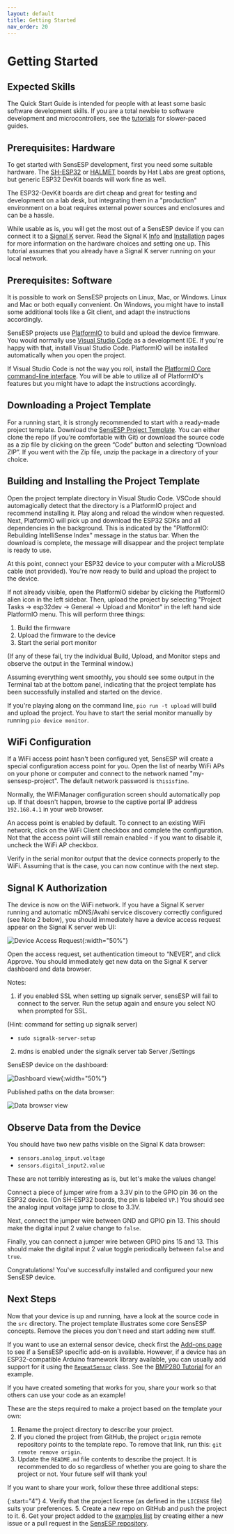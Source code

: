 ```yaml
---
layout: default
title: Getting Started
nav_order: 20
---
```


# Getting Started

## Expected Skills

The Quick Start Guide is intended for people with at least some basic software development skills.
If you are a total newbie to software development and microcontrollers, see the [tutorials](../tutorials/) for slower-paced guides.

## Prerequisites: Hardware

To get started with SensESP development, first you need some suitable hardware.
The [SH-ESP32](https://shop.hatlabs.fi/products/sh-esp32) or [HALMET](https://shop.hatlabs.fi/products/halmet) boards by Hat Labs are great options, but generic
ESP32 DevKit boards will work fine as well.

The ESP32-DevKit boards are dirt cheap and great for testing and development on a lab desk, but integrating them in a "production" environment on a boat requires external power sources and enclosures and can be a hassle.

While usable as is, you will get the most out of a SensESP device if you can connect it to a [Signal K](http://signalk.org/) server.
Read the Signal K [Info](https://signalk.org/overview.html) and [Installation](https://signalk.org/installation.html) pages for more information on the hardware choices and setting one up.
This tutorial assumes that you already have a Signal K server running on your local network.

## Prerequisites: Software

It is possible to work on SensESP projects on Linux, Mac, or Windows.
Linux and Mac or both equally convenient.
On Windows, you might have to install some additional tools like a Git client, and adapt the instructions accordingly.

SensESP projects use [PlatformIO](https://platformio.org/) to build and upload the device firmware.
You would normally use [Visual Studio Code](https://code.visualstudio.com/) as a development IDE.
If you're happy with that, install Visual Studio Code.
PlatformIO will be installed automatically when you open the project.

If Visual Studio Code is not the way you roll, install the [PlatformIO Core command-line interface](https://docs.platformio.org/en/latest/core/index.html).
You will be able to utilize all of PlatformIO's features but you might have to adapt the instructions accordingly.

## Downloading a Project Template

For a running start, it is strongly recommended to start with a ready-made project template.
Download the [SensESP Project Template](https://github.com/SensESP/SensESP-project-template).
You can either clone the repo (if you’re comfortable with Git) or download the source code as a zip file by clicking on the green “Code” button and selecting “Download ZIP”.
If you went with the Zip file, unzip the package in a directory of your choice.

## Building and Installing the Project Template

Open the project template directory in Visual Studio Code.
VSCode should automagically detect that the directory is a PlatformIO project and recommend installing it.
Play along and reload the window when requested.
Next, PlatformIO will pick up and download the ESP32 SDKs and all dependencies in the background.
This is indicated by the "PlatformIO: Rebuilding IntelliSense Index" message in the status bar.
When the download is complete, the message will disappear and the project template is ready to use.

At this point, connect your ESP32 device to your computer with a MicroUSB cable (not provided).
You're now ready to build and upload the project to the device.

If not already visible, open the PlatformIO sidebar by clicking the PlatformIO alien icon in the left sidebar.
Then, upload the project by selecting "Project Tasks -> esp32dev -> General -> Upload and Monitor" in the left hand side PlatformIO menu.
This will perform three things:

1. Build the firmware
2. Upload the firmware to the device
3. Start the serial port monitor

(If any of these fail, try the individual Build, Upload, and Monitor steps and observe the output in the Terminal window.)

Assuming everything went smoothly, you should see some output in the Terminal tab at the bottom panel, indicating that the project template has been successfully installed and started on the device.

If you're playing along on the command line, `pio run -t upload` will build and upload the project.
You have to start the serial monitor manually by running `pio device monitor`.

## WiFi Configuration

If a WiFi access point hasn't been configured yet, SensESP will create a special configuration access point for you.
Open the list of nearby WiFi APs on your phone or computer and connect to the network named "my-sensesp-project".
The default network password is `thisisfine`.

Normally, the WiFiManager configuration screen should automatically pop up.
If that doesn't happen, browse to the captive portal IP address `192.168.4.1` in your web browser.

An access point is enabled by default. To connect to an existing WiFi network, click on the WiFi Client checkbox and complete the configuration. Not that the access point will still remain enabled - if you want to disable it, uncheck the WiFi AP checkbox.

Verify in the serial monitor output that the device connects properly to the WiFi.
Assuming that is the case, you can now continue with the next step.

## Signal K Authorization

The device is now on the WiFi network.
If you have a Signal K server running
and automatic mDNS/Avahi service discovery correctly configured (see Note 2 below),  you should immediately have a device access request appear on the Signal K server web UI:

![Device Access Request](assets/device_access_request.png "Device Access Request"){:width="50%"}

Open the access request, set authentication timeout to “NEVER”, and click Approve.
You should immediately get new data on the Signal K server dashboard and data browser.

Notes:

1. if you enabled SSL when setting up signalk server, sensESP will fail to connect to the server. Run the setup again and ensure you select NO when prompted for SSL.

(Hint: command for setting up signalk server)

- `sudo signalk-server-setup`

2. mdns is enabled under the signalk server tab Server /Settings

SensESP device on the dashboard:

![Dashboard view](assets/dashboard_view.png "Dashboard view"){:width="50%"}

Published paths on the data browser:

![Data browser view](assets/data_browser_view.png "Data browser view")

## Observe Data from the Device

You should have two new paths visible on the Signal K data browser:

- `sensors.analog_input.voltage`
- `sensors.digital_input2.value`

These are not terribly interesting as is, but let's make the values change!

Connect a piece of jumper wire from a 3.3V pin to the GPIO pin 36 on the ESP32 device.
(On SH-ESP32 boards, the pin is labeled `VP`.)
You should see the analog input voltage jump to close to 3.3V.

Next, connect the jumper wire between GND and GPIO pin 13.
This should make the digital input 2 value change to `false`.

Finally, you can connect a jumper wire between GPIO pins 15 and 13.
This should make the digital input 2 value toggle periodically between `false` and `true`.

Congratulations!
You've successfully installed and configured your new SensESP device.

## Next Steps

Now that your device is up and running, have a look at the source code in the `src` directory.
The project template illustrates some core SensESP concepts.
Remove the pieces you don't need and start adding new stuff.

If you want to use an external sensor device, check first the [Add-ons page](../additional_resources/) to see if a SensESP specific add-on is available.
However, if a device has an ESP32-compatible Arduino framework library available, you can usually add support for it using the [`RepeatSensor`](https://signalk.org/SensESP/generated/docs/classsensesp_1_1_repeat_sensor.html) class.
See the [BMP280 Tutorial](../tutorials/bmp280/) for an example.

If you have created someting that works for you, share your work so that others can use your code as an example!

These are the steps required to make a project based on the template your own:

1. Rename the project directory to describe your project.
2. If you cloned the project from GitHub, the project `origin` remote repository points to the template repo.
   To remove that link, run this: `git remote remove origin`.
3. Update the `README.md` file contents to describe the project.
   It is recommended to do so regardless of whether you are going to share the project or not.
   Your future self will thank you!

If you want to share your work, follow these three additional steps:

[comment]: <> (Just-the-docs CSS always resets the OL counter. An issue filed: https://github.com/pmarsceill/just-the-docs/issues/750)
{:start="4"}
4. Verify that the project license (as defined in the `LICENSE` file) suits your preferences.
5. Create a new repo on GitHub and push the project to it.
6. Get your project added to the [examples list](../additional_resources/#examples-and-related-projects) by creating either a new issue or a pull request in the [SensESP repository](https://github.com/SignalK/SensESP).
